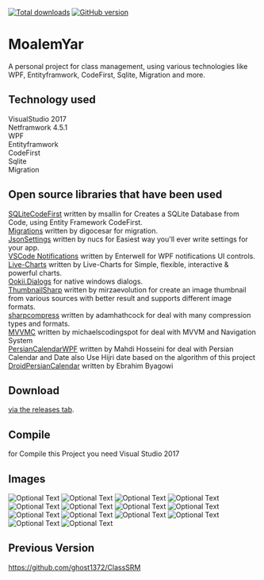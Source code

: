 [![Total downloads](https://img.shields.io/github/downloads/ghost1372/MoalemYar/total.svg)](https://github.com/ghost1372/MoalemYar/releases)
[![GitHub version](https://badge.fury.io/gh/ghost1372%2FMoalemYar.svg)](https://badge.fury.io/gh/ghost1372%2FMoalemYar)

# MoalemYar
A personal project for class management, using various technologies like WPF, Entityframwork, CodeFirst, Sqlite, Migration and more.

## Technology used
VisualStudio 2017<br>
Netframwork 4.5.1<br>
WPF<br>
Entityframwork<br>
CodeFirst<br>
Sqlite<br>
Migration<br>

## Open source libraries that have been used
[SQLiteCodeFirst](https://github.com/msallin/SQLiteCodeFirst) written by msallin for Creates a SQLite Database from Code, using Entity Framework CodeFirst.<br>
[Migrations](https://github.com/digocesar/SQLiteCodeFirst) written by digocesar for migration.<br>
[JsonSettings](https://github.com/Nucs/JsonSettings) written by nucs for Easiest way you'll ever write settings for your app.<br>
[VSCode Notifications](https://github.com/Enterwell/Wpf.Notifications) written by Enterwell for WPF notifications UI controls.<br>
[Live-Charts](https://github.com/Live-Charts/Live-Charts) written by Live-Charts for Simple, flexible, interactive & powerful charts.<br>
[Ookii.Dialogs](http://www.ookii.org/Software/Dialogs/) for native windows dialogs.<br>
[ThumbnailSharp](https://github.com/mirzaevolution/ThumbnailSharp) written by mirzaevolution for create an image thumbnail from various sources with better result and supports different image formats.<br>
[sharpcompress](https://github.com/adamhathcock/sharpcompress) written by adamhathcock for deal with many compression types and formats.<br>
[MVVMC](https://github.com/michaelscodingspot/WPF_MVVMC) written by michaelscodingspot for deal with MVVM and Navigation System
<br>
[PersianCalendarWPF](https://github.com/ghost1372/PersianCalendarWPF) written by Mahdi Hosseini for deal with Persian Calendar and Date also Use Hijri date based on the algorithm of this project [DroidPersianCalendar](https://github.com/ebraminio/DroidPersianCalendar) written by Ebrahim Byagowi

## Download
 [via the releases tab](https://github.com/ghost1372/MoalemYar/releases).<br>

## Compile
for Compile this Project you need Visual Studio 2017

## Images
![Optional Text](ScreenShot/Screen1.png)
![Optional Text](ScreenShot/Screen2.png)
![Optional Text](ScreenShot/Screen3.png)
![Optional Text](ScreenShot/Screen4.png)
![Optional Text](ScreenShot/Screen5.png)
![Optional Text](ScreenShot/Screen6.png)
![Optional Text](ScreenShot/Screen7.png)
![Optional Text](ScreenShot/Screen8.png)
![Optional Text](ScreenShot/Screen9.png)
![Optional Text](ScreenShot/Screen10.png)
![Optional Text](ScreenShot/Screen11.png)
![Optional Text](ScreenShot/Screen12.png)
![Optional Text](ScreenShot/Screen13.png)
![Optional Text](ScreenShot/Screen14.png)
## Previous Version
https://github.com/ghost1372/ClassSRM
